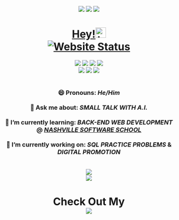 <p align="center"><a href="https://www.linkedin.com/in/jacksonrgoodman/"><img src="https://img.shields.io/badge/-Linked%20In-0e76a8?style=flat&labelColor=0e76a8&logo=linkedin&logoColor=white" /></a> <a href="mailto:jacksonrgoodman@gmail.com"><img src="https://img.shields.io/badge/-jacksonrgoodman@gmail.com-c0392b?style=flat&labelColor=c0392b&logo=gmail&logoColor=white" /></a> <a href="https://dev.to/jacksonrgoodman/"><img src="https://img.shields.io/badge/-Jackson%20Goodman%20@%20DEV.to-%23323330.svg?style=flat&logo=dev-dot-to&logoColor=white" /></a> 
</a>
<a align = "center" href="https://jacksonrgoodman.github.io"><h1 align="center">Hey!<img src="https://user-images.githubusercontent.com/1303154/88677602-1635ba80-d120-11ea-84d8-d263ba5fc3c0.gif" width="28px" alt="hi"><br/><img align="center" src="https://img.shields.io/website?label=Personal%20Website&up_message=Online!&url=https%3A%2F%2Fjacksonrgoodman.github.io" alt="Website Status"/></h1></a>

<div>



<p align="center"><img src="https://img.shields.io/badge/adobe%20photoshop%20-%2331A8FF.svg?&style=for-the-badge&logo=adobe%20photoshop&logoColor=white"/> <img src="https://img.shields.io/badge/adobe%20premiere%20-%231572B6.svg?&style=for-the-badge&logo=adobe%20premiere%20pro&logoColor=white"/> <img src="https://img.shields.io/badge/html5%20-%23E34F26.svg?&style=for-the-badge&logo=html5&logoColor=white"/> <img src="https://img.shields.io/badge/css3%20-%231572B6.svg?&style=for-the-badge&logo=css3&logoColor=white"/><br>
 <img src="https://img.shields.io/badge/node.js%20-%2343853D.svg?&style=for-the-badge&logo=node.js&logoColor=white"/> <img src="https://img.shields.io/badge/javascript%20-%23323330.svg?&style=for-the-badge&logo=javascript&logoColor=%23F7DF1E"/> <img src="https://img.shields.io/badge/git%20-%23F05033.svg?&style=for-the-badge&logo=git&logoColor=white"/> <br><br>
  </div>
<div>
  
<h3 style="..." align="center"> 😄 Pronouns: <em>He/Him</em><br/><br/>  💬 Ask me about: <em>SMALL TALK WITH A.I.</em><br/>
 <br/>  🌱 I’m currently learning: <em>BACK-END WEB DEVELOPMENT</em> <br/>@ <a href="https://nashvillesoftwareschool.com/"><em>NASHVILLE SOFTWARE SCHOOL</em></a><br/>
 <br/>   🔭 I’m currently working on: <em>SQL PRACTICE PROBLEMS</em> & <em>DIGITAL PROMOTION</em><br/> 
 <br/>
</h3>  

<p align="center">
  <img align="center" src="https://github-readme-stats-sandy-five.vercel.app/api?username=jacksonrgoodman&theme=blue-green" />
 <br/>
 <img align="center" src="https://github-readme-stats-sandy-five.vercel.app/api/top-langs/?username=jacksonrgoodman&theme=blue-green&exclude_repo=PoKi-Practice,jacksonrgoodman.github.io&layout=compact" />
</p>



<h1 align = "center">Check Out My <a href="https://www.linktr.ee/jacksonrgoodman"><br/><img src = "https://img.shields.io/badge/LINKTR.EE%20-darkgreen?&style=for-the-badge&logo=linktree&logoColor=white" /></a></h1>
</div>
